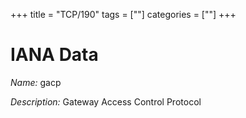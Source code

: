 +++
title = "TCP/190"
tags = [""]
categories = [""]
+++

# IANA Data

_Name:_ gacp

_Description:_ Gateway Access Control Protocol

